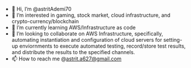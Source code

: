 - 👋 Hi, I’m @astritAdemi70
- 👀 I’m interested in gaming, stock market, cloud infrastructure, and crypto-currency/blockchain
- 🌱 I’m currently learning AWS/Infrastructure as code
- 💞️ I’m looking to collaborate on AWS Infrastructure, specifically, automating instantiation and configuration of cloud servers for setting-up enviornments to execute 
      automated testing, record/store test results, and distribute the results to the specified channels.
- 📫 How to reach me @astrit.a627@gmail.com

<!---
astritAdemi70/astritAdemi70 is a ✨ special ✨ repository because its `README.md` (this file) appears on your GitHub profile.
You can click the Preview link to take a look at your changes.
--->
